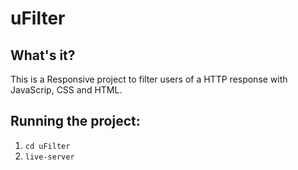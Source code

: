 # uFilter

## What's it?
This is a Responsive project to filter users of a HTTP response with JavaScrip, CSS and HTML.

## Running the project:

1. `cd uFilter`
2. `live-server`
